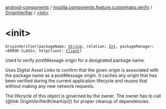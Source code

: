 [android-components](../../index.md) / [mozilla.components.feature.customtabs.verify](../index.md) / [OriginVerifier](index.md) / [&lt;init&gt;](./-init-.md)

# &lt;init&gt;

`OriginVerifier(packageName: `[`String`](https://kotlinlang.org/api/latest/jvm/stdlib/kotlin/-string/index.html)`, relation: `[`Int`](https://kotlinlang.org/api/latest/jvm/stdlib/kotlin/-int/index.html)`, packageManager: <ERROR CLASS>, httpClient: `[`Client`](../../mozilla.components.concept.fetch/-client/index.md)`)`

Used to verify postMessage origin for a designated package name.

Uses Digital Asset Links to confirm that the given origin is associated with the package name as
a postMessage origin. It caches any origin that has been verified during the current application
lifecycle and reuses that without making any new network requests.

The lifecycle of this object is governed by the owner. The owner has to call
{@link OriginVerifier#cleanUp()} for proper cleanup of dependencies.

